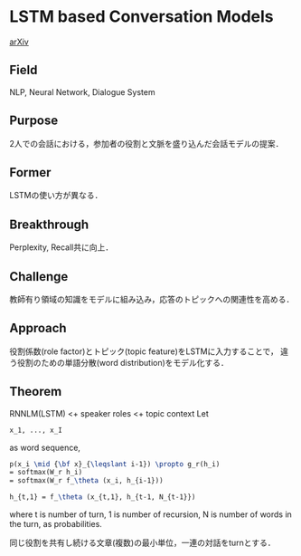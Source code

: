 # LSTM based Conversation Models

[arXiv](https://arxiv.org/abs/1603.09457)

## Field

NLP, Neural Network, Dialogue System

## Purpose

2人での会話における，参加者の役割と文脈を盛り込んだ会話モデルの提案．

## Former

LSTMの使い方が異なる．

## Breakthrough

Perplexity, Recall共に向上．

## Challenge

教師有り領域の知識をモデルに組み込み，応答のトピックへの関連性を高める．

## Approach

役割係数(role factor)とトピック(topic feature)をLSTMに入力することで，
違う役割のための単語分散(word distribution)をモデル化する．

## Theorem

RNNLM(LSTM) <+ speaker roles <+ topic context
Let
```latex
x_1, ..., x_I
```

as word sequence,

```latex
p(x_i \mid {\bf x}_{\leqslant i-1}) \propto g_r(h_i)
= softmax(W_r h_i)
= softmax(W_r f_\theta (x_i, h_{i-1}))

h_{t,1} = f_\theta (x_{t,1}, h_{t-1, N_{t-1}})
```

where t is number of turn, 1 is number of recursion, N is number of words in the turn,
as probabilities.

同じ役割を共有し続ける文章(複数)の最小単位，一連の対話をturnとする．



